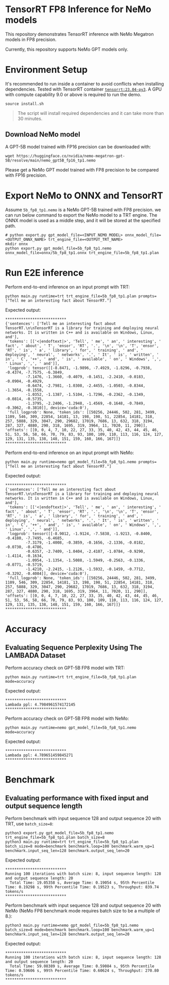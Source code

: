 # TensorRT FP8 Inference for NeMo models
This repository demonstrates TensorRT inference with NeMo Megatron models in FP8 precision.

Currently, this repository supports NeMo GPT models only.

# Environment Setup
It's recommended to run inside a container to avoid conflicts when installing dependencies. Tested with TensorRT container [`tensorrt:23.04-py3`](https://catalog.ngc.nvidia.com/orgs/nvidia/containers/tensorrt/tags). A GPU with compute capability 9.0 or above is required to run the demo.

```
source install.sh
```

> The script will install required dependencies and it can take more than 30 minutes.


## Download NeMo model
A GPT-5B model trained with FP16 precision can be downloaded with:
```
wget https://huggingface.co/nvidia/nemo-megatron-gpt-5B/resolve/main/nemo_gpt5B_fp16_tp1.nemo
```

Please get a NeMo GPT model trained with FP8 precision to be compared with FP16 precision.

# Export NeMo to ONNX and TensorRT

Assume `5b_fp8_tp1.nemo` is a NeMo GPT-5B trained with FP8 precision. we can run below command to export the NeMo model to a TRT engine. The ONNX model is used as a middle step, and it will be stored at the specified path.
```
# python export.py gpt_model_file=<INPUT_NEMO_MODEL> onnx_model_file=<OUTPUT_ONNX_NAME> trt_engine_file=<OUTPUT_TRT_NAME>
mkdir onnx
python export.py gpt_model_file=5b_fp8_tp1.nemo onnx_model_file=onnx/5b_fp8_tp1.onnx trt_engine_file=5b_fp8_tp1.plan
```

# Run E2E inference
Perform end-to-end inference on an input prompt with TRT:
```
python main.py runtime=trt trt_engine_file=5b_fp8_tp1.plan prompts=["Tell me an interesting fact about TensorRT."]
```

Expected output:
```
***************************
{'sentences': ['Tell me an interesting fact about TensorRT.\n\nTensorRT is a library for training and deploying neural networks. It is written in C++ and is available on Windows, Linux, and'],
 'tokens': [['<|endoftext|>', 'Tell', ' me', ' an', ' interesting', ' fact', ' about', ' T', 'ensor', 'RT', '.', '\n', '\n', 'T', 'ensor', 'RT', ' is', ' a', ' library', ' for', ' training', ' and', ' deploying', ' neural', ' networks', '.', ' It', ' is', ' written', ' in', ' C', '++', ' and', ' is', ' available', ' on', ' Windows', ',', ' Linux', ',', ' and']],
 'logprob': tensor([[-8.8471, -1.9896, -7.4929, -1.8296, -0.7938, -0.4374, -7.7575, -6.3849,
         -7.1476, -1.3660, -0.4079, -0.1451, -2.2410, -0.0183, -0.0904, -0.4929,
         -0.6474, -2.7981, -1.0308, -2.4455, -1.0503, -0.8344, -1.3654, -0.1558,
         -1.0352, -1.1387, -1.5104, -1.7296, -0.2362, -0.1349, -0.0814, -0.5735,
         -1.3795, -2.2406, -1.2948, -1.4569, -0.1648, -0.7849, -0.3062, -0.3810]], device='cuda:0'),
 'full_logprob': None, 'token_ids': [[50256, 24446, 502, 281, 3499, 1109, 546, 309, 22854, 14181, 13, 198, 198, 51, 22854, 14181, 318, 257, 5888, 329, 3047, 290, 29682, 17019, 7686, 13, 632, 318, 3194, 287, 327, 4880, 290, 318, 1695, 319, 3964, 11, 7020, 11, 290]], 'offsets': [[0, 0, 4, 7, 10, 22, 27, 33, 35, 40, 42, 43, 44, 45, 46, 51, 53, 56, 58, 66, 70, 79, 83, 93, 100, 109, 110, 113, 116, 124, 127, 129, 131, 135, 138, 148, 151, 159, 160, 166, 167]]}
***************************
```

Perform end-to-end inference on an input prompt with NeMo:
```
python main.py runtime=nemo gpt_model_file=5b_fp8_tp1.nemo prompts=["Tell me an interesting fact about TensorRT."]
```

Expected output:
```
***************************
{'sentences': ['Tell me an interesting fact about TensorRT.\n\nTensorRT is a library for training and deploying neural networks. It is written in C++ and is available on Windows, Linux, and'],
 'tokens': [['<|endoftext|>', 'Tell', ' me', ' an', ' interesting', ' fact', ' about', ' T', 'ensor', 'RT', '.', '\n', '\n', 'T', 'ensor', 'RT', ' is', ' a', ' library', ' for', ' training', ' and', ' deploying', ' neural', ' networks', '.', ' It', ' is', ' written', ' in', ' C', '++', ' and', ' is', ' available', ' on', ' Windows', ',', ' Linux', ',', ' and']],
 'logprob': tensor([[-8.9012, -1.9124, -7.5838, -1.9213, -0.8400, -0.4180, -7.7495, -6.4685,
         -7.3179, -1.4008, -0.3859, -0.1656, -2.1336, -0.0182, -0.0730, -0.4786,
         -0.6357, -2.7409, -1.0404, -2.4107, -1.0784, -0.9290, -1.4114, -0.1634,
         -1.0954, -1.1354, -1.5088, -1.5949, -0.2563, -0.1336, -0.0771, -0.5719,
         -1.4210, -2.2415, -1.2126, -1.5932, -0.1459, -0.7712, -0.3292, -0.4084]], device='cuda:0'),
 'full_logprob': None, 'token_ids': [[50256, 24446, 502, 281, 3499, 1109, 546, 309, 22854, 14181, 13, 198, 198, 51, 22854, 14181, 318, 257, 5888, 329, 3047, 290, 29682, 17019, 7686, 13, 632, 318, 3194, 287, 327, 4880, 290, 318, 1695, 319, 3964, 11, 7020, 11, 290]], 'offsets': [[0, 0, 4, 7, 10, 22, 27, 33, 35, 40, 42, 43, 44, 45, 46, 51, 53, 56, 58, 66, 70, 79, 83, 93, 100, 109, 110, 113, 116, 124, 127, 129, 131, 135, 138, 148, 151, 159, 160, 166, 167]]}
***************************
```

# Accuracy

## Evaluating Sequence Perplexity Using The LAMBADA Dataset
Perform accuracy check on GPT-5B FP8 model with TRT:
```
python main.py runtime=trt trt_engine_file=5b_fp8_tp1.plan mode=accuracy
```

Expected output:
```
***************************
Lambada ppl: 4.7984961574172145
***************************
```

Perform accuracy check on GPT-5B FP8 model with NeMo:
```
python main.py runtime=nemo gpt_model_file=5b_fp8_tp1.nemo mode=accuracy
```

Expected output:
```
***************************
Lambada ppl: 4.789651459845271
***************************
```

# Benchmark

## Evaluating performance with fixed input and output sequence length
Perform benchmark with input sequence 128 and output sequence 20 with TRT, use `batch_size=8`:
```
python3 export.py gpt_model_file=5b_fp8_tp1.nemo trt_engine_file=5b_fp8_tp1.plan batch_size=8
python3 main.py runtime=trt trt_engine_file=5b_fp8_tp1.plan batch_size=8 mode=benchmark benchmark.loop=100 benchmark.warm_up=1 benchmark.input_seq_len=128 benchmark.output_seq_len=20
```

Expected output:
```
***************************
Running 100 iterations with batch size: 8, input sequence length: 128 and output sequence length: 20
  Total Time: 19.05358 s, Average Time: 0.19054 s, 95th Percentile Time: 0.19298 s, 99th Percentile Time: 0.19523 s, Throughput: 839.74 tokens/s
***************************
```

Perform benchmark with input sequence 128 and output sequence 20 with NeMo (NeMo FP8 benchmark mode requires batch size to be a multiple of 8.):
```
python3 main.py runtime=nemo gpt_model_file=5b_fp8_tp1.nemo batch_size=8 mode=benchmark benchmark.loop=100 benchmark.warm_up=1 benchmark.input_seq_len=128 benchmark.output_seq_len=20
```

Expected output:
```
***************************
Running 100 iterations with batch size: 8, input sequence length: 128 and output sequence length: 20
  Total Time: 59.08389 s, Average Time: 0.59084 s, 95th Percentile Time: 0.59606 s, 99th Percentile Time: 0.60624 s, Throughput: 270.80 tokens/s
***************************
```
